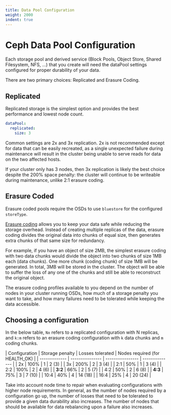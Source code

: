 ```yaml
---
title: Data Pool Configuration
weight: 2000
indent: true
---
```


# Ceph Data Pool Configuration

Each storage pool and derived service (Block Pools, Object Store, Shared
Filesystem, NFS, ...) that you create will need the dataPool settings configured
for proper durability of your data.

There are two primary choices: Replicated and Erasure Coding.

## Replicated

Replicated storage is the simplest option and provides the best performance and
lowest node count.

```yaml
dataPool:
  replicated:
    size: 3
```

Common settings are 2x and 3x replication. 2x is not recommended except for
data that can be easily recreated, as a single unexpected failure during
maintenance will result in the cluster being unable to serve reads for data on
the two affected hosts.

If your cluster only has 3 nodes, then 3x replication is likely the best choice
despite the 200% space penalty: the cluster will continue to be writeable during
maintenance, unlike 2:1 erasure coding.

## Erasure Coded

Erasure coded pools require the OSDs to use `bluestore` for the configured `storeType`.

[Erasure coding](http://docs.ceph.com/docs/master/rados/operations/erasure-code/) allows you to keep your data safe while reducing the storage overhead. Instead of creating multiple replicas of the data,
erasure coding divides the original data into chunks of equal size, then generates extra chunks of that same size for redundancy.

For example, if you have an object of size 2MB, the simplest erasure coding with two data chunks would divide the object into two chunks of size 1MB each (data chunks). One more chunk (coding chunk) of size 1MB will be generated. In total, 3MB will be stored in the cluster. The object will be able to suffer the loss of any one of the chunks and still be able to reconstruct the original object.

The erasure coding profiles available to you depend on the number of nodes in
your cluster running OSDs, how much of a storage penalty you want to take, and
how many failures need to be tolerated while keeping the data accessible.

## Choosing a configuration

In the below table, `Nx` refers to a replicated configuration with N replicas,
and `k:m` refers to an erasure coding configuration with `k` data chunks and `m`
coding chunks.

| Configuration | Storage penalty | Losses tolerated | Nodes required (for
HEALTH\_OK) |
| ------------- | --------------- | ---------------- | -------------- |
| 2x            | 100%            | 1                | 2 (3)          |
| 3x            | 200%            | 2                | 3 (4)          |
| 2:1           | 50%             | 1                | 3 (4)          |
| 2:2           | 100%            | 2                | 4 (6)          |
| **3:2**       | 66%             | 2                | 5 (7)          |
| 4:2           | 50%             | 2                | 6 (8)          |
| **4:3**       | 75%             | 3                | 7 (10)         |
| 10:4          | 40%             | 4                | 14 (18)        |
| 16:4          | 25%             | 4                | 20 (24)        |

Take into account node time to repair when evaluating configurations with higher
node requirements. In general, as the number of nodes required by a
configuration go up, the number of losses that need to be tolerated to provide a
given data durability also increases. The number of nodes that should be
available for data rebalancing upon a failure also increases.
